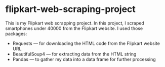# flipkart-web-scraping-project

This is my Flipkart web scrapping project. In this project, I scraped smartphones under 40000 from the Flipkart website. I used those packages: 
* Requests — for downloading the HTML code from the Flipkart website URL 
* BeautifulSoup4 — for extracting data from the HTML string 
* Pandas — to gather my data into a data frame for further processing
